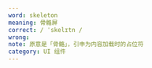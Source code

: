 ```yaml
---
word: skeleton
meaning: 骨骼屏
correct: / ˈskelɪtn /
wrong: 
note: 原意是「骨骼」，引申为内容加载时的占位符
category: UI 组件
---
```

